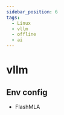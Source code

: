 ```yaml
---
sidebar_position: 6
tags:
  - Linux
  - vllm
  - offline
  - ai
---
```


# vllm

## Env config

* FlashMLA
